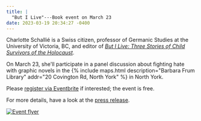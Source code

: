 ```yaml
---
title: |
  "But I Live"---Book event on March 23
date: 2023-03-19 20:34:27 -0400
---
```


Charlotte Schallié is a Swiss citizen, professor of Germanic Studies at the
University of Victoria, BC, and editor of [*But I Live: Three Stories of Child
Survivors of the Holocaust*][butilive].

On March 23, she'll participate in a panel discussion about fighting hate with
graphic novels in the {% include maps.html description="Barbara Frum Library"
addr="20 Covington Rd, North York" %} in North York.

Please [register via Eventbrite][eventbrite] if interested; the event is free.

For more details, have a look at the [press release].

[![Event flyer][flyer]][flyer]

[butilive]: <https://utorontopress.com/9781487526849/but-i-live/>
[eventbrite]: <https://fightinghatewithgraphicnovels.eventbrite.ca>
[press release]: <{% link /assets/pdf/2023-03-19-book-event.pdf %}>
[flyer]: <{% link /assets/images/2023-03-19-book-event.webp %}>
